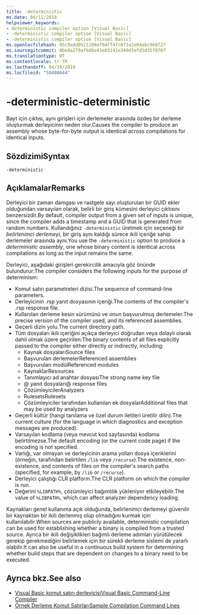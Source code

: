 ```yaml
---
title: -deterministic
ms.date: 04/11/2018
helpviewer_keywords:
- deterministic compiler option [Visual Basic]
- -deterministic compiler option [Visual Basic]
- -deterministic compiler option [Visual Basic]
ms.openlocfilehash: 95c9add0521208ef04ff47c071a2e04abc968f27
ms.sourcegitcommit: 0be8a279af6d8a43e03141e349d3efd5d35f8767
ms.translationtype: HT
ms.contentlocale: tr-TR
ms.lasthandoff: 04/18/2019
ms.locfileid: "59480644"
---
```

# <a name="-deterministic"></a><span data-ttu-id="41f8e-102">-deterministic</span><span class="sxs-lookup"><span data-stu-id="41f8e-102">-deterministic</span></span>

<span data-ttu-id="41f8e-103">Bayt için çıktısı, aynı girişleri için derlemeler arasında özdeş bir derleme oluşturmak derleyicinin neden olur.</span><span class="sxs-lookup"><span data-stu-id="41f8e-103">Causes the compiler to produce an assembly whose byte-for-byte output is identical across compilations for identical inputs.</span></span>

## <a name="syntax"></a><span data-ttu-id="41f8e-104">Sözdizimi</span><span class="sxs-lookup"><span data-stu-id="41f8e-104">Syntax</span></span>

```
-deterministic
```

## <a name="remarks"></a><span data-ttu-id="41f8e-105">Açıklamalar</span><span class="sxs-lookup"><span data-stu-id="41f8e-105">Remarks</span></span>

<span data-ttu-id="41f8e-106">Derleyici bir zaman damgası ve rastgele sayı oluşturulan bir GUID ekler olduğundan varsayılan olarak, belirli bir giriş kümesini derleyici çıktısını benzersizdir.</span><span class="sxs-lookup"><span data-stu-id="41f8e-106">By default, compiler output from a given set of inputs is unique, since the compiler adds a timestamp and a GUID that is generated from random numbers.</span></span> <span data-ttu-id="41f8e-107">Kullandığınız `-deterministic` üretmek için seçeneği bir *belirlenimci derlemeyi*, bir giriş aynı kaldığı sürece ikili içeriğe sahip derlemeler arasında aynı.</span><span class="sxs-lookup"><span data-stu-id="41f8e-107">You use the `-deterministic` option to produce a *deterministic assembly*, one whose binary content is identical across compilations as long as the input remains the same.</span></span>

<span data-ttu-id="41f8e-108">Derleyici, aşağıdaki girişleri gerekircilik amacıyla göz önünde bulundurur:</span><span class="sxs-lookup"><span data-stu-id="41f8e-108">The compiler considers the following inputs for the purpose of determinism:</span></span>

- <span data-ttu-id="41f8e-109">Komut satırı parametreleri dizisi.</span><span class="sxs-lookup"><span data-stu-id="41f8e-109">The sequence of command-line parameters.</span></span>
- <span data-ttu-id="41f8e-110">Derleyicinin .rsp yanıt dosyasının içeriği.</span><span class="sxs-lookup"><span data-stu-id="41f8e-110">The contents of the compiler's .rsp response file.</span></span>
- <span data-ttu-id="41f8e-111">Kullanılan derleme kesin sürümünü ve onun başvurulmuş derlemeler.</span><span class="sxs-lookup"><span data-stu-id="41f8e-111">The precise version of the compiler used, and its referenced assemblies.</span></span>
- <span data-ttu-id="41f8e-112">Geçerli dizin yolu.</span><span class="sxs-lookup"><span data-stu-id="41f8e-112">The current directory path.</span></span>
- <span data-ttu-id="41f8e-113">Tüm dosyaları ikili içeriğini açıkça derleyici doğrudan veya dolaylı olarak dahil olmak üzere geçirilen:</span><span class="sxs-lookup"><span data-stu-id="41f8e-113">The binary contents of all files explicitly passed to the compiler either directly or indirectly, including:</span></span>
  - <span data-ttu-id="41f8e-114">Kaynak dosyaları</span><span class="sxs-lookup"><span data-stu-id="41f8e-114">Source files</span></span>
  - <span data-ttu-id="41f8e-115">Başvurulan derlemeler</span><span class="sxs-lookup"><span data-stu-id="41f8e-115">Referenced assemblies</span></span>
  - <span data-ttu-id="41f8e-116">Başvurulan modül</span><span class="sxs-lookup"><span data-stu-id="41f8e-116">Referenced modules</span></span>
  - <span data-ttu-id="41f8e-117">Kaynaklar</span><span class="sxs-lookup"><span data-stu-id="41f8e-117">Resources</span></span>
  - <span data-ttu-id="41f8e-118">Tanımlayıcı ad anahtar dosyası</span><span class="sxs-lookup"><span data-stu-id="41f8e-118">The strong name key file</span></span>
  - <span data-ttu-id="41f8e-119">@ yanıt dosyaları</span><span class="sxs-lookup"><span data-stu-id="41f8e-119">@ response files</span></span>
  - <span data-ttu-id="41f8e-120">Çözümleyiciler</span><span class="sxs-lookup"><span data-stu-id="41f8e-120">Analyzers</span></span>
  - <span data-ttu-id="41f8e-121">Rulesets</span><span class="sxs-lookup"><span data-stu-id="41f8e-121">Rulesets</span></span>
  - <span data-ttu-id="41f8e-122">Çözümleyiciler tarafından kullanılan ek dosyalar</span><span class="sxs-lookup"><span data-stu-id="41f8e-122">Additional files that may be used by analyzers</span></span>
- <span data-ttu-id="41f8e-123">Geçerli kültür (hangi tanılama ve özel durum iletileri üretilir dilin).</span><span class="sxs-lookup"><span data-stu-id="41f8e-123">The current culture (for the language in which diagnostics and exception messages are produced).</span></span>
- <span data-ttu-id="41f8e-124">Varsayılan kodlama (veya mevcut kod sayfasında) kodlama belirtilmezse.</span><span class="sxs-lookup"><span data-stu-id="41f8e-124">The default encoding (or the current code page) if the encoding is not specified.</span></span>
- <span data-ttu-id="41f8e-125">Varlığı, var olmayan ve derleyicinin arama yolları dosya içeriklerini (örneğin, tarafından belirtilen `/lib` veya `/recurse`).</span><span class="sxs-lookup"><span data-stu-id="41f8e-125">The existence, non-existence, and contents of files on the compiler's search paths (specified, for example, by `/lib` or `/recurse`).</span></span>
- <span data-ttu-id="41f8e-126">Derleyici çalıştığı CLR platform.</span><span class="sxs-lookup"><span data-stu-id="41f8e-126">The CLR platform on which the compiler is run.</span></span>
- <span data-ttu-id="41f8e-127">Değerini `%LIBPATH%`, çözümleyici bağımlılık yükleniyor etkileyebilir.</span><span class="sxs-lookup"><span data-stu-id="41f8e-127">The value of `%LIBPATH%`, which can affect analyzer dependency loading.</span></span>

<span data-ttu-id="41f8e-128">Kaynakları genel kullanıma açık olduğunda, belirlenimci derlemeyi güvenilir bir kaynaktan bir ikili derlenmiş olup olmadığını kurmak için kullanılabilir.</span><span class="sxs-lookup"><span data-stu-id="41f8e-128">When sources are publicly available, deterministic compilation can be used for establishing whether a binary is compiled from a trusted source.</span></span> <span data-ttu-id="41f8e-129">Ayrıca bir ikili değişiklikleri bağımlı derleme adımları yürütülecek gerekip gerekmediğini belirlemek için bir sürekli derleme sistemi de yararlı olabilir.</span><span class="sxs-lookup"><span data-stu-id="41f8e-129">It can also be useful in a continuous build system for determining whether build steps that are dependent on changes to a binary need to be executed.</span></span>

## <a name="see-also"></a><span data-ttu-id="41f8e-130">Ayrıca bkz.</span><span class="sxs-lookup"><span data-stu-id="41f8e-130">See also</span></span>

- [<span data-ttu-id="41f8e-131">Visual Basic komut satırı derleyicisi</span><span class="sxs-lookup"><span data-stu-id="41f8e-131">Visual Basic Command-Line Compiler</span></span>](../../../visual-basic/reference/command-line-compiler/index.md)
- [<span data-ttu-id="41f8e-132">Örnek Derleme Komut Satırları</span><span class="sxs-lookup"><span data-stu-id="41f8e-132">Sample Compilation Command Lines</span></span>](../../../visual-basic/reference/command-line-compiler/sample-compilation-command-lines.md)
